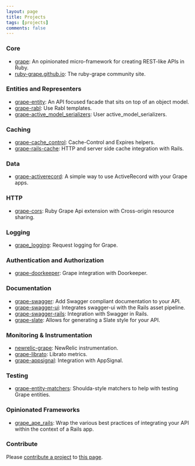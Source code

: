 ```yaml
---
layout: page
title: Projects
tags: [projects]
comments: false
---
```


### Core

* [grape](https://github.com/ruby-grape/grape): An opinionated micro-framework for creating REST-like APIs in Ruby.
* [ruby-grape.github.io](https://github.com/ruby-grape/ruby-grape.github.io): The ruby-grape community site.

### Entities and Representers

* [grape-entity](https://github.com/ruby-grape/grape-entity): An API focused facade that sits on top of an object model.
* [grape-rabl](https://github.com/LTe/grape-rabl): Use Rabl templates.
* [grape-active_model_serializers](https://github.com/jrhe/grape-active_model_serializers): User active_model_serializers.

### Caching

* [grape-cache_control](https://github.com/karlfreeman/grape-cache_control): Cache-Control and Expires helpers.
* [grape-rails-cache](https://github.com/monterail/grape-rails-cache): HTTP and server side cache integration with Rails.

### Data

* [grape-activerecord](https://github.com/jhollinger/grape-activerecord): A simple way to use ActiveRecord with your Grape apps.

### HTTP

* [grape-cors](https://github.com/adamluzsi/grape-cors): Ruby Grape Api extension with Cross-origin resource sharing.

### Logging

* [grape_logging](https://github.com/aserafin/grape_logging): Request logging for Grape.

### Authentication and Authorization

* [grape-doorkeeper](https://github.com/fuCtor/grape-doorkeeper): Grape integration with Doorkeeper.

### Documentation

* [grape-swagger](https://github.com/tim-vandecasteele/grape-swagger): Add Swagger compliant documentation to your API.
* [grape-swagger-ui](https://github.com/kendrikat/grape-swagger-ui): Integrates swagger-ui with the Rails asset pipeline.
* [grape-swagger-rails](https://github.com/TinkerDev/grape-swagger-rails): Integration with Swagger in Rails.
* [grape-slate](https://github.com/connexio-labs/grape-slate): Allows for generating a Slate style for your API.

### Monitoring & Instrumentation

* [newrelic-grape](https://github.com/xinminlabs/newrelic-grape): NewRelic instrumentation.
* [grape-librato](https://github.com/seanmoon/grape-librato): Librato metrics.
* [grape-appsignal](https://github.com/aai/grape-appsignal): Integration with AppSignal.

### Testing

* [grape-entity-matchers](https://github.com/agileanimal/grape-entity-matchers): Shoulda-style matchers to help with testing Grape entities.

### Opinionated Frameworks

* [grape_ape_rails](https://github.com/mepatterson/grape_ape_rails): Wrap the various best practices of integrating your API within the context of a Rails app.

### Contribute

Please [contribute a project](https://github.com/ruby-grape/ruby-grape.github.io/blob/master/CONTRIBUTING.md) to [this page](https://github.com/ruby-grape/ruby-grape.github.io/blob/master/projects/index.md).
